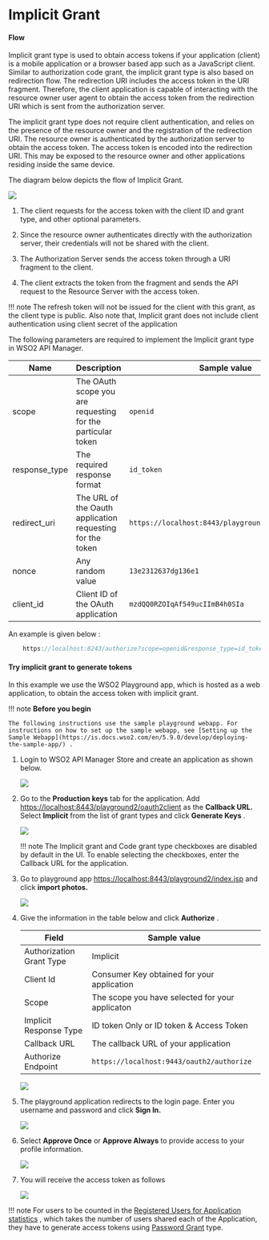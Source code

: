 # Implicit Grant

#### Flow

Implicit grant type is used to obtain access tokens if your application (client) is a mobile application or a browser based app such as a JavaScript client. Similar to authorization code grant, the implicit grant type is also based on redirection flow. The redirection URI includes the access token in the URI fragment. Therefore, the client application is capable of interacting with the resource owner user agent to obtain the access token from the redirection URI which is sent from the authorization server.

The implicit grant type does not require client authentication, and relies on the presence of the resource owner and the registration of the redirection URI. The resource owner is authenticated by the authorization server to obtain the access token. The access token is encoded into the redirection URI. This may be exposed to the resource owner and other applications residing inside the same device.

The diagram below depicts the flow of Implicit Grant.

[![](../../../../../assets/img/Learn/implicit-grant.png)](../../../../../assets/img/Learn/implicit-grant-flow.png)

1.  The client requests for the access token with the client ID and grant type, and other optional parameters.

2.  Since the resource owner authenticates directly with the authorization server, their credentials will not be shared with the client.

3.  The Authorization Server sends the access token through a URI fragment to the client.

4.  The client extracts the token from the fragment and sends the API request to the Resource Server with the access token.

!!! note
    The refresh token will not be issued for the client with this grant, as the client type is public. Also note that, Implicit grant does not include client authentication using client secret of the application


The following parameters are required to implement the Implicit grant type in WSO2 API Manager.

<table>
<thead>
<tr class="header">
<th>Name</th>
<th>Description</th>
<th>Sample value</th>
</tr>
</thead>
<tbody>
<tr class="odd">
<td>scope</td>
<td>The OAuth scope you are requesting for the particular token</td>
<td><code>openid</code></td>
</tr>
<tr class="even">
<td>response_type</td>
<td>The required response format</td>
<td><code>id_token</code></td>
</tr>
<tr class="odd">
<td>redirect_uri</td>
<td>The URL of the Oauth application requesting for the token</td>
<td><code>https://localhost:8443/playground2/oauth2client</code></td>
</tr>
<tr class="even">
<td>nonce</td>
<td>Any random value</td>
<td><code>13e2312637dg136e1</code></td>
</tr>
<tr class="odd">
<td>client_id</td>
<td>Client ID of the OAuth application </td>
<td><code>mzdQQ0RZOIqAf549ucIImB4h0SIa</code></td>
</tr>
</tbody>
</table>

An example is given below :

``` java
    https://localhost:8243/authorize?scope=openid&response_type=id_token&redirect_uri=http://localhost:8080/playground2/oauth2client&nonce=13e2312637dg136e1&client_id=mzdQQ0RZOIqAf549ucIImB4h0SIa
```

#### Try implicit grant to generate tokens

In this example we use the WSO2 Playground app, which is hosted as a web application, to obtain the access token with implicit grant.

!!! note
    **Before you begin**

    The following instructions use the sample playground webapp. For instructions on how to set up the sample webapp, see [Setting up the Sample Webapp](https://is.docs.wso2.com/en/5.9.0/develop/deploying-the-sample-app/) .


1.  Login to WSO2 API Manager Store and create an application as shown below.

    [![](../../../../../assets/img/Learn/create-application.png)](../../../../../assets/img/Learn/create-application.png)
    
2.  Go to the **Production keys** tab for the application. Add <https://localhost:8443/playground2/oauth2client> as the **Callback URL.** Select **Implicit** from the list of grant types and click **Generate Keys** .

    [![](../../../../../assets/img/Learn/implicit-grant.png)](../../../../../assets/img/Learn/implicit-grant.png)

    !!! note
        The Implicit grant and Code grant type checkboxes are disabled by default in the UI. To enable selecting the checkboxes, enter the Callback URL for the application.
    
3.  Go to playground app <https://localhost:8443/playground2/index.jsp> and click **import photos.**

    [![](../../../../../assets/img/Learn/playground2-app.png)](../../../../../assets/img/Learn/playground2-app.png)

4.  Give the information in the table below and click **Authorize** .

    <table>
    <thead>
    <tr class="header">
    <th>Field</th>
    <th>Sample value</th>
    </tr>
    </thead>
    <tbody>
    <tr class="odd">
    <td>Authorization Grant Type</td>
    <td>Implicit</td>
    </tr>
    <tr class="even">
    <td>Client Id </td>
    <td>Consumer Key obtained for your application</td>
    </tr>
    <tr class="odd">
    <td>Scope</td>
    <td>The scope you have selected for your applicaton</td>
    </tr>
    <tr class="even">
    <td>Implicit Response Type</td>
    <td>ID token Only or ID token & Access Token</td>
    </tr>
    <tr class="odd">
    <td>Callback URL</td>
    <td>The callback URL of your application</td>
    </tr>
    <tr class="even">
    <td>Authorize Endpoint</td>
    <td><code>https://localhost:9443/oauth2/authorize</code></td>
    </tr>
    </tbody>
    </table>

    [![](../../../../../assets/img/Learn/playground2-implicit-grant.png)](../../../../../assets/img/Learn/playground2-implicit-grant.png)

5.  The playground application redirects to the login page. Enter you username and password and click **Sign In.**

    [![](../../../../../assets/img/Learn/login-page.png)](../../../../../assets/img/Learn/login-page.png)

6.  Select **Approve Once** or **Approve Always** to provide access to your profile information.

    [![](../../../../../assets/img/Learn/authorization-code-consent-page.png)](../../../../../assets/img/Learn/authorization-code-consent-page.png)  

7.  You will receive the access token as follows

    [![](../../../../../assets/img/Learn/implicit-grant-access-token-page.png)](../../../../../assets/img/Learn/implicit-grant-access-token-page.png)

!!! note
    For users to be counted in the [Registered Users for Application statistics](../../../../../Analytics/AnalyzingAPIMStatisticsWithBatchAnalytics/viewing-api-statistics/#ViewingAPIStatistics-TopUsersperApplication) , which takes the number of users shared each of the Application, they have to generate access tokens using [Password Grant](../password-grant/) type.


